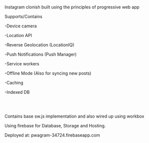 Instagram clonish built using the principles of progressive web app

Supports/Contains 

-Device camera

-Location API

-Reverse Geolocation (LocationIQ)

-Push Notifications (Push Manager)

-Service workers

-Offline Mode (Also for syncing new posts)

-Caching

-Indexed DB

<br /> 
<br /> 

Contains base sw.js implementation and also wired up using workbox

Using firebase for Database, Storage and Hosting.

Deployed at: pwagram-34724.firebaseapp.com